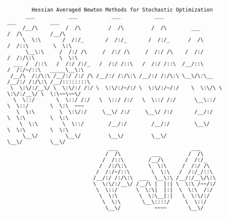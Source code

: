 			Hessian Averaged Newton Methods for Stochastic Optimization
		  ___           ___           ___           ___                       ___           ___     
	     /__/\         /  /\         /  /\         /  /\        ___          /  /\         /__/\    
	     \  \:\       /  /:/_       /  /:/_       /  /:/_      /  /\        /  /::\        \  \:\   
	      \__\:\     /  /:/ /\     /  /:/ /\     /  /:/ /\    /  /:/       /  /:/\:\        \  \:\  
	  ___ /  /::\   /  /:/ /:/_   /  /:/ /::\   /  /:/ /::\  /__/::\      /  /:/~/::\   _____\__\:\ 
	 /__/\  /:/\:\ /__/:/ /:/ /\ /__/:/ /:/\:\ /__/:/ /:/\:\ \__\/\:\__  /__/:/ /:/\:\ /__/::::::::\
	 \  \:\/:/__\/ \  \:\/:/ /:/ \  \:\/:/~/:/ \  \:\/:/~/:/    \  \:\/\ \  \:\/:/__\/ \  \:\~~\~~\/
	  \  \::/       \  \::/ /:/   \  \::/ /:/   \  \::/ /:/      \__\::/  \  \::/       \  \:\  ~~~ 
	   \  \:\        \  \:\/:/     \__\/ /:/     \__\/ /:/       /__/:/    \  \:\        \  \:\     
	    \  \:\        \  \::/        /__/:/        /__/:/        \__\/      \  \:\        \  \:\    
	     \__\/         \__\/         \__\/         \__\/                     \__\/         \__\/    
	                                 ___                        ___                                 
	                                /  /\          ___         /  /\                                
	                               /  /::\        /__/\       /  /:/_                               
	                              /  /:/\:\       \  \:\     /  /:/ /\                              
	                             /  /:/~/::\       \  \:\   /  /:/_/::\                             
	                            /__/:/ /:/\:\  ___  \__\:\ /__/:/__\/\:\                            
	                            \  \:\/:/__\/ /__/\ |  |:| \  \:\ /~~/:/                            
	                             \  \::/      \  \:\|  |:|  \  \:\  /:/                             
	                              \  \:\       \  \:\__|:|   \  \:\/:/                              
	                               \  \:\       \__\::::/     \  \::/                               
	                                \__\/           ~~~~       \__\/                                